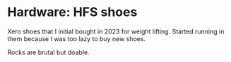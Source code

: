 # Hardware: HFS shoes

Xero shoes that I initial bought in 2023 for weight lifting. Started running in them because I was too lazy to buy new shoes.

Rocks are brutal but doable.